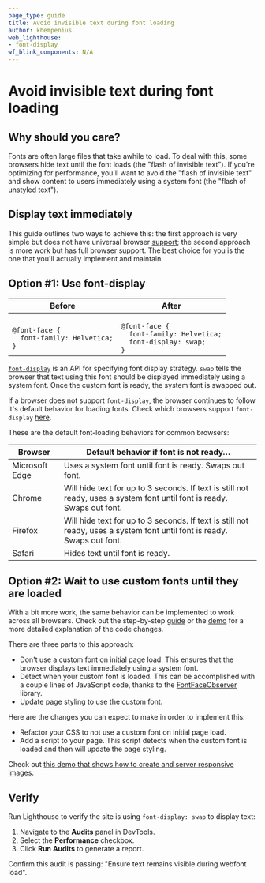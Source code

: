 ```yaml
---
page_type: guide
title: Avoid invisible text during font loading
author: khempenius
web_lighthouse:
- font-display
wf_blink_components: N/A
---
```


# Avoid invisible text during font loading

## Why should you care?

Fonts are often large files that take awhile to load. To deal with this, some
browsers hide text until the font loads (the "flash of invisible text"). If
you're optimizing for performance, you'll want to avoid the "flash of invisible
text" and show content to users immediately using a system font (the "flash of
unstyled text").

## Display text immediately

This guide outlines two ways to achieve this: the first approach is very simple
but does not have universal browser
[support](https://caniuse.com/#search=font-display); the second approach is more
work but has full browser support. The best choice for you is the one that
you'll actually implement and maintain.

## Option #1: Use font-display

<table>
<thead>
<tr>
<th>Before</th>
<th>After</th>
</tr>
</thead>
<tbody>
<tr>
<td>
<code>
@font-face {
  font-family: Helvetica;
}
</code>
</td>
<td>
<code>
@font-face {
  font-family: Helvetica;
  font-display: swap;
}
</code>
</td>
</tr>
</tbody>
</table>

[`font-display`](https://developer.mozilla.org/en-US/docs/Web/CSS/@font-face/font-display)
is an API for specifying font display strategy. ``swap`` tells the browser that
text using this font should be displayed immediately using a system font. Once
the custom font is ready, the system font is swapped out.

If a browser does not support `font-display`, the browser continues to follow
it's default behavior for loading fonts. Check which browsers support
`font-display` [here](https://caniuse.com/#search=font-display).

These are the default font-loading behaviors for common browsers:

<table>
<thead>
<tr>
<th><strong>Browser</strong></th>
<th><strong>Default behavior if font is not ready…</strong></th>
</tr>
</thead>
<tbody>
<tr>
<td>Microsoft Edge</td>
<td>Uses a system font until font is ready. Swaps out font.</td>
</tr>
<tr>
<td>Chrome</td>
<td>Will hide text for up to 3 seconds. If text is still not ready, uses a
system font until font is ready. Swaps out font.</td>
</tr>
<tr>
<td>Firefox</td>
<td>Will hide text for up to 3 seconds. If text is still not ready, uses a
system font until font is ready. Swaps out font. </td>
</tr>
<tr>
<td>Safari</td>
<td>Hides text until font is ready.</td>
</tr>
</tbody>
</table>

## Option #2: Wait to use custom fonts until they are loaded

With a bit more work, the same behavior can be implemented to work across all
browsers. Check out the step-by-step [guide](/fast/avoid-invisible-text/codelab-avoid-invisible-text.md) or the [demo](https://glitch.com/~font-observer-demo) for a more detailed
explanation of the code changes.

There are three parts to this approach:

+  Don't use a custom font on initial page load. This ensures that the
    browser displays text immediately using a system font.
+  Detect when your custom font is loaded. This can be accomplished with a
    couple lines of JavaScript code, thanks to the [FontFaceObserver](https://github.com/bramstein/fontfaceobserver) library.
+  Update page styling to use the custom font.

Here are the changes you can expect to make in order to implement this:

+  Refactor your CSS to not use a custom font on initial page load.
+  Add a script to your page. This script detects when the custom font is
    loaded and then will update the page styling.

Check out [this demo that shows how to create and server responsive images](https://glitch.com/~font-observer-demo).

## Verify

Run Lighthouse to verify the site is using `font-display: swap` to display
text:

1. Navigate to the **Audits** panel in DevTools.
1. Select the **Performance** checkbox.
1. Click **Run Audits** to generate a report. 

Confirm this audit is passing: "Ensure text remains visible during webfont
load". 
